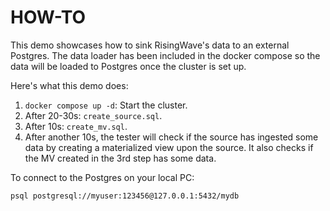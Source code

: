 # HOW-TO

This demo showcases how to sink RisingWave's data to an external Postgres. The data loader has been included in the docker compose so the data will be loaded to Postgres once the cluster is set up.

Here's what this demo does:

1. `docker compose up -d`: Start the cluster.
2. After 20-30s: `create_source.sql`.
3. After 10s: `create_mv.sql`.
4. After another 10s, the tester will check if the source has ingested some data by creating a materialized view upon the source. It also checks if the MV created in the 3rd step has some data.

To connect to the Postgres on your local PC:

```sh
psql postgresql://myuser:123456@127.0.0.1:5432/mydb
```
